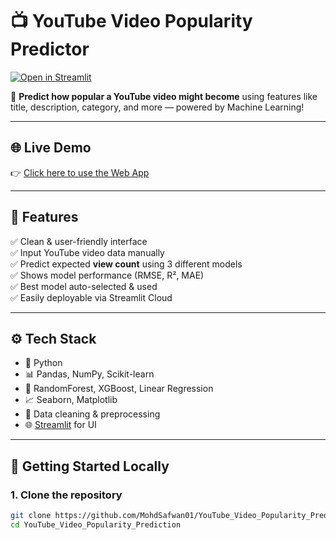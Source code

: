 # 📺 YouTube Video Popularity Predictor

[![Open in Streamlit](https://static.streamlit.io/badges/streamlit_badge_black_white.svg)](https://mohdsafwan01-youtube-video-popularity-prediction.streamlit.app)

🔮 **Predict how popular a YouTube video might become** using features like title, description, category, and more — powered by Machine Learning!

---

## 🌐 Live Demo

👉 [Click here to use the Web App](https://youtubevideopopularityprediction-jqyhjrgfjqyz5rebmnqdiq.streamlit.app/)

---

## 📌 Features

✅ Clean & user-friendly interface  
✅ Input YouTube video data manually  
✅ Predict expected **view count** using 3 different models  
✅ Shows model performance (RMSE, R², MAE)  
✅ Best model auto-selected & used  
✅ Easily deployable via Streamlit Cloud

---

## ⚙️ Tech Stack

- 🐍 Python
- 📊 Pandas, NumPy, Scikit-learn
- 🌲 RandomForest, XGBoost, Linear Regression
- 📈 Seaborn, Matplotlib
- 🧹 Data cleaning & preprocessing
- 🌐 [Streamlit](https://streamlit.io) for UI

---

## 🚀 Getting Started Locally

### 1. Clone the repository

```bash
git clone https://github.com/MohdSafwan01/YouTube_Video_Popularity_Prediction.git
cd YouTube_Video_Popularity_Prediction
